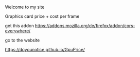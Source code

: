 Welcome to my site

Graphics card price + cost per frame
 
get this addon https://addons.mozilla.org/de/firefox/addon/cors-everywhere/

go to the website

https://doyounotice.github.io/GpuPrice/

